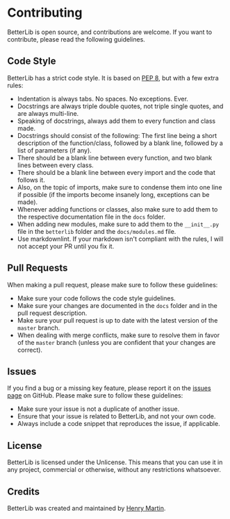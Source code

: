 # Contributing

BetterLib is open source, and contributions are welcome. If you want to contribute, please read the following guidelines.

## Code Style

BetterLib has a strict code style. It is based on [PEP 8](https://www.python.org/dev/peps/pep-0008/), but with a few extra rules:

- Indentation is always tabs. No spaces. No exceptions. Ever.
- Docstrings are always triple double quotes, not triple single quotes, and are always multi-line.
- Speaking of docstrings, always add them to every function and class made.
- Docstrings should consist of the following: The first line being a short description of the function/class, followed by a blank line, followed by a list of parameters (if any).
- There should be a blank line between every function, and two blank lines between every class.
- There should be a blank line between every import and the code that follows it.
- Also, on the topic of imports, make sure to condense them into one line if possible (if the imports become insanely long, exceptions can be made).
- Whenever adding functions or classes, also make sure to add them to the respective documentation file in the `docs` folder.
- When adding new modules, make sure to add them to the `__init__.py` file in the `betterlib` folder and the `docs/modules.md` file.
- Use markdownlint. If your markdown isn't compliant with the rules, I will not accept your PR until you fix it.

## Pull Requests

When making a pull request, please make sure to follow these guidelines:

- Make sure your code follows the code style guidelines.
- Make sure your changes are documented in the `docs` folder and in the pull request description.
- Make sure your pull request is up to date with the latest version of the `master` branch.
- When dealing with merge conflicts, make sure to resolve them in favor of the `master` branch (unless you are confident that your changes are correct).

## Issues

If you find a bug or a missing key feature, please report it on the [issues page](https://github.com/HENRYMARTIN5/betterlib) on GitHub. Please make sure to follow these guidelines:

- Make sure your issue is not a duplicate of another issue.
- Ensure that your issue is related to BetterLib, and not your own code.
- Always include a code snippet that reproduces the issue, if applicable.

## License

BetterLib is licensed under the Unlicense. This means that you can use it in any project, commercial or otherwise, without any restrictions whatsoever.

## Credits

BetterLib was created and maintained by [Henry Martin](http://henrymartin.co/).
